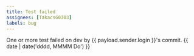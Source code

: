 ```yaml
---
title: Test failed
assignees: [TakacsG0303]
labels: bug
---
```

One or more test failed on dev by {{ payload.sender.login }}'s commit.
{{ date | date('dddd, MMMM Do') }}
